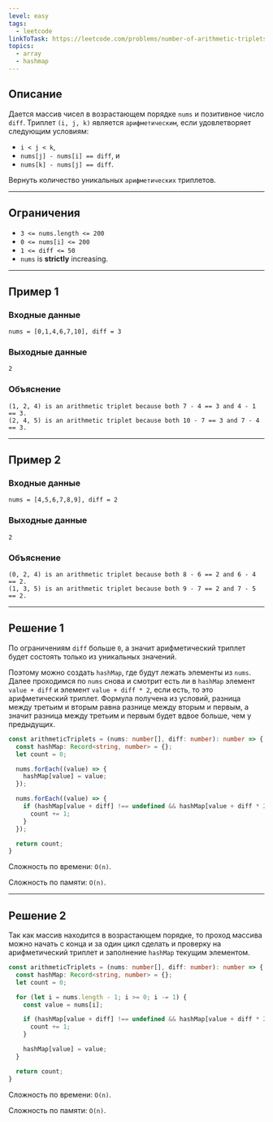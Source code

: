 ```yaml
---
level: easy
tags:
  - leetcode
linkToTask: https://leetcode.com/problems/number-of-arithmetic-triplets/
topics:
  - array
  - hashmap
---
```

## Описание

Дается массив чисел в возрастающем порядке `nums` и позитивное число `diff`. Триплет `(i, j, k)` является `арифметическим`, если удовлетворяет следующим условиям:
- `i < j < k`,
- `nums[j] - nums[i] == diff`, и
- `nums[k] - nums[j] == diff`.

Вернуть количество уникальных `арифметических` триплетов.

---
## Ограничения

- `3 <= nums.length <= 200`
- `0 <= nums[i] <= 200`
- `1 <= diff <= 50`
- `nums` is **strictly** increasing.

---
## Пример 1

### Входные данные

```
nums = [0,1,4,6,7,10], diff = 3
```
### Выходные данные

```
2
```
### Объяснение

```
(1, 2, 4) is an arithmetic triplet because both 7 - 4 == 3 and 4 - 1 == 3.
(2, 4, 5) is an arithmetic triplet because both 10 - 7 == 3 and 7 - 4 == 3.
```

---
## Пример 2

### Входные данные

```
nums = [4,5,6,7,8,9], diff = 2
```
### Выходные данные

```
2
```
### Объяснение

```
(0, 2, 4) is an arithmetic triplet because both 8 - 6 == 2 and 6 - 4 == 2.
(1, 3, 5) is an arithmetic triplet because both 9 - 7 == 2 and 7 - 5 == 2.
```

---
## Решение 1

По ограничениям `diff` больше `0`, а значит арифметический триплет будет состоять только из уникальных значений.

Поэтому можно создать `hashMap`, где будут лежать элементы из `nums`. Далее проходимся по `nums` снова и смотрит есть ли в `hashMap` элемент `value + diff` и элемент `value + diff * 2`, если есть, то это арифметический триплет. Формула получена из условий, разница между третьим и вторым равна разнице между вторым и первым, а значит разница между третьим и первым будет вдвое больше, чем у предыдущих.

```typescript
const arithmeticTriplets = (nums: number[], diff: number): number => {
  const hashMap: Record<string, number> = {};
  let count = 0;

  nums.forEach((value) => {
    hashMap[value] = value;
  });

  nums.forEach((value) => {
    if (hashMap[value + diff] !== undefined && hashMap[value + diff * 2] !== undefined) {
      count += 1;
    }
  });

  return count;
}
```

Сложность по времени: `O(n)`.

Сложность по памяти: `O(n)`.

---
## Решение 2

Так как массив находится в возрастающем порядке, то проход массива можно начать с конца и за один цикл сделать и проверку на арифметический триплет и заполнение `hashMap` текущим элементом.

```typescript
const arithmeticTriplets = (nums: number[], diff: number): number => {
  const hashMap: Record<string, number> = {};
  let count = 0;

  for (let i = nums.length - 1; i >= 0; i -= 1) {
    const value = nums[i];

    if (hashMap[value + diff] !== undefined && hashMap[value + diff * 2] !== undefined) {
      count += 1;
    }

    hashMap[value] = value;
  }

  return count;
}
```

Сложность по времени: `O(n)`.

Сложность по памяти: `O(n)`.